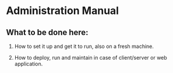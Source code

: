 # Administration Manual

## What to be done here:

1. How to set it up and get it to run, also on a fresh machine.


3. How to deploy, run and maintain in case of client/server or web application.

